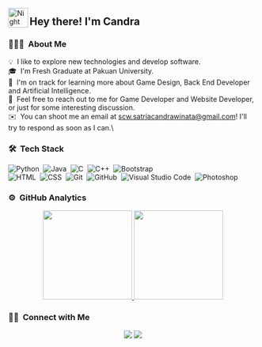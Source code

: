 <img alt="Night Coding" src="./assets/Hand%20Wave.gif" width='40' align="left"/><h2>Hey there! I'm Candra</h2>

### 👨🏻‍💻 &nbsp;About Me

💡 &nbsp;I like to explore new technologies and develop software.\
🎓 &nbsp;I'm Fresh Graduate at Pakuan University.\
🌱 &nbsp;I'm on track for learning more about Game Design, Back End Developer and Artificial Intelligence.\
💬 &nbsp;Feel free to reach out to me for Game Developer and Website Developer, or just for some interesting discussion.\
✉️ &nbsp;You can shoot me an email at scw.satriacandrawinata@gmail.com! I'll try to respond as soon as I can.\

### 🛠 &nbsp;Tech Stack

![Python](https://img.shields.io/badge/-Python-05122A?style=flat&logo=python)&nbsp;
![Java](https://img.shields.io/badge/-Java-05122A?style=flat&logo=Java&logoColor=FFA518)&nbsp;
![C](https://img.shields.io/badge/-C-05122A?style=flat&logo=C&logoColor=A8B9CC)&nbsp;
![C++](https://img.shields.io/badge/-C++-05122A?style=flat&logo=C%2B%2B&logoColor=00599C)&nbsp;
![Bootstrap](https://img.shields.io/badge/-Bootstrap-05122A?style=flat&logo=bootstrap&logoColor=563D7C)\
![HTML](https://img.shields.io/badge/-HTML-05122A?style=flat&logo=HTML5)&nbsp;
![CSS](https://img.shields.io/badge/-CSS-05122A?style=flat&logo=CSS3&logoColor=1572B6)&nbsp;
![Git](https://img.shields.io/badge/-Git-05122A?style=flat&logo=git)&nbsp;
![GitHub](https://img.shields.io/badge/-GitHub-05122A?style=flat&logo=github)&nbsp;
![Visual Studio Code](https://img.shields.io/badge/-Visual%20Studio%20Code-05122A?style=flat&logo=visual-studio-code&logoColor=007ACC)&nbsp;
![Photoshop](https://img.shields.io/badge/-Photoshop-05122A?style=flat&logo=adobe-photoshop)&nbsp;


### ⚙️ &nbsp;GitHub Analytics

<p align="center">
<a href="https://github.com/smoonknight">
  <img height="180em" src="https://github-readme-stats-eight-theta.vercel.app/api?username=smoonknight&show_icons=true&theme=algolia&include_all_commits=true&count_private=true"/>
  <img height="180em" src="https://github-readme-stats-eight-theta.vercel.app/api/top-langs/?username=smoonknight&layout=compact&langs_count=8&theme=algolia"/>
</a>
</p>

### 🤝🏻 &nbsp;Connect with Me

<p align="center">
<a href="https://www.linkedin.com/in/satria-candra-winata-9565131b9/"><img src="https://img.shields.io/badge/-Satria%20Candra%20Winata-0077B5?style=flat&logo=Linkedin&logoColor=white"/></a>
<a href="mailto:scw.satriacandrawinata@gmail.com"><img src="https://img.shields.io/badge/-scw.satriacandrawinata@gmail.com-D14836?style=flat&logo=Gmail&logoColor=white"/></a>
</p>
